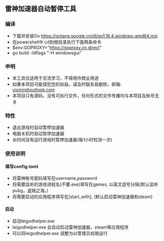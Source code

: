 ## 雷神加速器自动暂停工具

### 编译
- 下载并安装Go https://golang.google.cn/dl/go1.16.4.windows-amd64.msi
- 在powershell中 cd到根目录执行下面两条命令
- $env:GOPROXY="https://goproxy.cn,direct"
- go build -ldflags "-H windowsgui"


### 申明

- 本工具仅适用于交流学习，不得用作商业用途
- 如果本项目可能侵犯您的权益，请及时联系我删除，邮箱: yixinin@outlook.com
- 本项目只有源码，没有可执行文件，任何形式的文件传播均与本项目及账号无关

### 特性

- 退出游戏时自动暂停加速器
- 电脑关机时自动暂停加速器
- 长时间没有运行游戏时暂停加速器(每1小时检测一次)


### 使用说明

#### 填写config.toml
- 将雷神账号密码填写在username,password
- 将需要监听的游戏进程名(不要.exe)填写在games, 以英文逗号分隔(默认监听pubg，盗贼之海。)
- 将需要启动的应用程序填写在[start_with], (默认启动雷神加速器和steam)

#### 启动
- 启动leigodhelper.exe 
- leigodhelper.exe 会自动启动雷神加速器，steam等应用程序
- 可以将leigodhelper.exe 调整为以管理员权限运行

